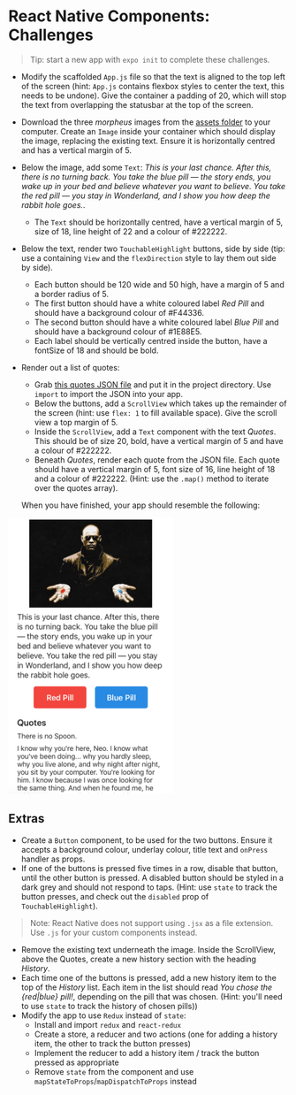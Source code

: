 # React Native Components: Challenges

> Tip: start a new app with `expo init` to complete these challenges.

- Modify the scaffolded `App.js` file so that the text is aligned to the top left of the screen (hint: `App.js` contains flexbox styles to center the text, this needs to be undone). Give the container a padding of 20, which will stop the text from overlapping the statusbar at the top of the screen.
- Download the three _morpheus_ images from the [assets folder](assets/) to your computer. Create an `Image` inside your container which should display the image, replacing the existing text. Ensure it is horizontally centred and has a vertical margin of 5.
- Below the image, add some `Text`: _This is your last chance. After this, there is no turning back. You take the blue pill — the story ends, you wake up in your bed and believe whatever you want to believe. You take the red pill — you stay in Wonderland, and I show you how deep the rabbit hole goes._.
  - The `Text` should be horizontally centred, have a vertical margin of 5, size of 18, line height of 22 and a colour of #222222.
- Below the text, render two `TouchableHighlight` buttons, side by side (tip: use a containing `View` and the `flexDirection` style to lay them out side by side).
  - Each button should be 120 wide and 50 high, have a margin of 5 and a border radius of 5.
  - The first button should have a white coloured label _Red Pill_ and should have a background colour of #F44336.
  - The second button should have a white coloured label _Blue Pill_ and should have a background colour of #1E88E5.
  - Each label should be vertically centred inside the button, have a fontSize of 18 and should be bold.
- Render out a list of quotes:
  - Grab [this quotes JSON file](assets/quotes.json) and put it in the project directory. Use `import` to import the JSON into your app.
  - Below the buttons, add a `ScrollView` which takes up the remainder of the screen (hint: use `flex: 1` to fill available space). Give the scroll view a top margin of 5.
  - Inside the `ScrollView`, add a `Text` component with the text _Quotes_. This should be of size 20, bold, have a vertical margin of 5 and have a colour of #222222.
  - Beneath _Quotes_, render each quote from the JSON file. Each quote should have a vertical margin of 5, font size of 16, line height of 18 and a colour of #222222. (Hint: use the `.map()` method to iterate over the quotes array).

  When you have finished, your app should resemble the following:

<img src="screenshots/components.png" height="500">

## Extras

- Create a `Button` component, to be used for the two buttons. Ensure it accepts a background colour, underlay colour, title text and `onPress` handler as props.
- If one of the buttons is pressed five times in a row, disable that button, until the other button is pressed. A disabled button should be styled in a dark grey and should not respond to taps. (Hint: use `state` to track the button presses, and check out the `disabled` prop of `TouchableHighlight`).

> Note: React Native does not support using `.jsx` as a file extension. Use `.js` for your custom components instead.

- Remove the existing text underneath the image. Inside the ScrollView, above the Quotes, create a new history section with the heading _History_.
- Each time one of the buttons is pressed, add a new history item to the top of the _History_ list. Each item in the list should read _You chose the {red|blue} pill!_, depending on the pill that was chosen. (Hint: you'll need to use `state` to track the history of chosen pills))
- Modify the app to use `Redux` instead of `state`:
  - Install and import `redux` and `react-redux`
  - Create a store, a reducer and two actions (one for adding a history item, the other to track the button presses)
  - Implement the reducer to add a history item / track the button pressed as appropriate
  - Remove `state` from the component and use `mapStateToProps`/`mapDispatchToProps` instead